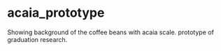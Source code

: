 # acaia_prototype
Showing background of the coffee beans with acaia scale. prototype of graduation research.
